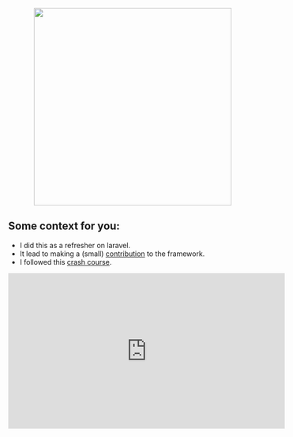 <p align="center"><a href="https://laravel.com" target="_blank"><img src="https://raw.githubusercontent.com/laravel/art/master/logo-lockup/5%20SVG/2%20CMYK/1%20Full%20Color/laravel-logolockup-cmyk-red.svg" width="400"></a></p>

## Some context for you:

<ul>
    <li>I did this as a refresher on laravel.</li>
    <li>
        It lead to making a (small) <a href="https://github.com/laravel/laravel/pull/5471">contribution</a>
        to the framework.
    </li>
    <li>I followed this <a href="https://youtu.be/MFh0Fd7BsjE">crash course</a>.</li>
</ul>

<iframe width="560" height="315" src="https://www.youtube.com/embed/MFh0Fd7BsjE" frameborder="0" allow="accelerometer; autoplay; clipboard-write; encrypted-media; gyroscope; picture-in-picture" allowfullscreen></iframe>
